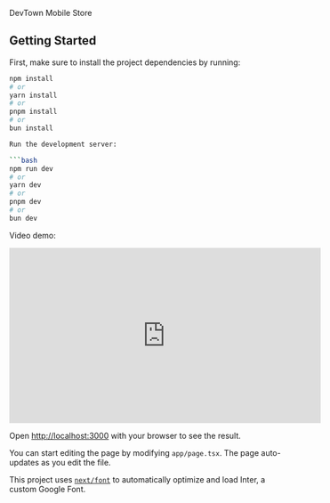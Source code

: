 DevTown Mobile Store
## Getting Started
First, make sure to install the project dependencies by running:

```bash
npm install
# or
yarn install
# or
pnpm install
# or
bun install

Run the development server:

```bash
npm run dev
# or
yarn dev
# or
pnpm dev
# or
bun dev
```

Video demo:

<iframe width="560" height="315" src="https://player.cloudinary.com/embed/v1703311807/Recording_2023-12-23_104704_1_pqoihe.mp4" frameborder="0" allowfullscreen></iframe>

Open [http://localhost:3000](http://localhost:3000) with your browser to see the result.

You can start editing the page by modifying `app/page.tsx`. The page auto-updates as you edit the file.

This project uses [`next/font`](https://nextjs.org/docs/basic-features/font-optimization) to automatically optimize and load Inter, a custom Google Font.

